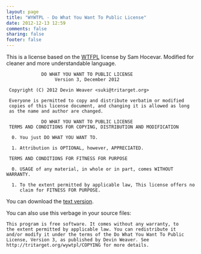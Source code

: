 ```yaml
---
layout: page
title: "WYWTPL - Do What You Want To Public License"
date: 2012-12-13 12:59
comments: false
sharing: false
footer: false
---
```

This is a license based on the [WTFPL][] license by Sam Hocevar. Modified for
cleaner and more understandable language.

                 DO WHAT YOU WANT TO PUBLIC LICENSE
                      Version 3, December 2012
    
     Copyright (C) 2012 Devin Weaver <suki@tritarget.org>
    
     Everyone is permitted to copy and distribute verbatim or modified
     copies of this license document, and changing it is allowed as long
     as the name and author are changed.
    
                 DO WHAT YOU WANT TO PUBLIC LICENSE
     TERMS AND CONDITIONS FOR COPYING, DISTRIBUTION AND MODIFICATION
    
      0. You just DO WHAT YOU WANT TO.
    
      1. Attribution is OPTIONAL, however, APPRECIATED.
    
     TERMS AND CONDITIONS FOR FITNESS FOR PURPOSE
    
      0. USAGE of any material, in whole or in part, comes WITHOUT WARRANTY.
    
      1. To the extent permitted by applicable law, This license offers no
         claim for FITNESS FOR PURPOSE.

You can download the [text version](COPYING).

You can also use this verbage in your source files:

    This program is free software. It comes without any warranty, to
    the extent permitted by applicable law. You can redistribute it
    and/or modify it under the terms of the Do What You Want To Public
    License, Version 3, as published by Devin Weaver. See
    http://tritarget.org/wywtpl/COPYING for more details.
 

[WTFPL]: http://sam.zoy.org/wtfpl/
